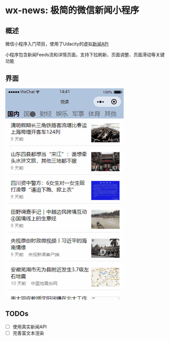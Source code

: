 # wx-news: 极简的微信新闻小程序

## 概述

微信小程序入门项目，使用了Udacity的虚拟[新闻API](https://github.com/udacity/cn-wechat-weather/blob/default-1-1/news_project/news_api.md)

小程序包含新闻Feeds流和详情页面，支持下拉刷新、页面调整、页面滑动等关键功能

## 界面
![运行界面](/screenshot/app.gif)


## TODOs
- [ ] 使用真实新闻API
- [ ] 完善富文本渲染
